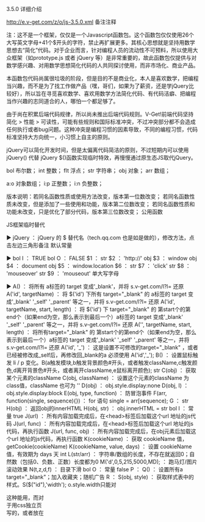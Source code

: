 3.5.0 详细介绍 

http://e.v-get.com/z/o/js-3.5.0.xml
备注注释

注：这不是一个框架，仅仅是一个Javascript函数包。这个函数包仅仅使用26个大写英文字母+41个$开头的字符，禁止再扩展更多。其核心思想就是坚持用数学思想去“简化”代码。对于企业而言，针对编程人员的流动性不可预料，所以使用大众框架（如prototype.js 或者 jQuery 等）是非常重要的，故此函数包仅提供与对数学感兴趣、对用数学思想简化代码的人共同探讨使用，而非市场化、商业产品。

本函数包代码尚属很垃圾的阶段，但是目的不是商业化，本人是喜欢数学，把编程当兴趣，而不是为了找工作做产品（嘿，哥们，如果为了薪资，还是学jQuery比较好），所以旨在寻觅喜欢数学、喜欢用数学方法简化代码、有代码洁癖、把编程当作兴趣的志同道合的人，哪怕一个都足够了。

由于尚在积累后端代码规律，所以尚未推出后端代码规则。V-Get!前端代码坚持 简化 > 性能 > 可读性，可能有些规则和国际标准冲突，不过冲突部分都不会造成任何执行或者bug问题。这种冲突是编程习惯的因素导致，不同的编程习惯，代码标准坚持大方向统一，小习惯上自主的原则。

jQuery可以简化开发时间，但是太偏离代码简洁的原则，不过短期内可以使用 jQuery() 代替 jQuery $()函数实现临时特效，再慢慢通过原生态JS取代jQuery。

bol 布尔数； int 整数； flt 浮点； str 字符串； obj 对象； arr 数组；

a:o 对象数组； i:p 正整数； i:n 负整数；

版本说明：若同名函数性质或使用方法改变，版本第一位数改变；
若同名函数性质未改变，但是添加了一些使用和功能，版本第二位数改变；
若同名函数性质和功能未改变，只是优化了部分代码，版本第三位数改变；
公用函数

JS框架临时替代

▶
jQuery ： jQuery 的 $ 替代名（tech.qq.com 也是如是做的），修改方法，点击左边三角形备注
默认常量

▶
bol I ： TRUE
bol O ： FALSE
$1 ：
str $2 ： 'http://'
obj $3 ： window
obj $4 ： document
obj $5 ： window.location
$6 ：
str $7 ： 'click'
str $8 ： 'mouseover'
str $9 ： 'mouseout'
单大写字母

▶
A() ： 将所有 a标签的 target 变成'_blank'，并将 s.v-get.com/l?l= 还原
A('id', targetName) ： 将 $('id') 下所有 target="_blank" 的 a标签的 target 变成'_blank' '_self' '_parent' 等之一，并将 s.v-get.com/l?l= 还原
A('id', targetName, start, length) ： 将 $('id') 下 target="_blank" 的 第start个的第end个（如果end为空，那么表示到最后一个）a标签的 target 变成'_blank' '_self' '_parent' 等之一，并将 s.v-get.com/l?l= 还原
A('', targetName, start, length) ： 将所有target="_blank" 的 第start个的第end个（如果end为空，那么表示到最后一个）a标签的 target 变成'_blank' '_self' '_parent' 等之一，并将 s.v-get.com/l?l= 还原
A('id', '_') ： 这是设置不可修改的target="_blank" ，或者已经被修改成_self后，再修改回_blank的a 必须使用 A('id','_');
B() ： 设置鼠标触发 li / p 变化。B(a触发模块,b触发背景颜色#开头，或者触发className,c触发颜色,d离开背景色#开头，或者离开className,e鼠标离开颜色);
str C(obj) ： 获取某个元素的className
C(obj, className) ： 设置这个元素的className 为 class值，className 也可为 ''
D(obj) ： obj.style.display:none
D(obj, I) ： obj.style.display:block
E(obj, type, function) ： 防冒泡事件
F(arr, function(single, sequence){}) ： for 语句 single = arr[sequence);
G ：
str H(obj) ： 返回obj的innerHTML
H(obj, str) ： obj.innerHTML = str
bol I ： 常量 true
J(url) ： 所有内容加载完成后，在<head>标签后加载这个url 地址的js代码
J(url, func) ： 所有内容加载完成后，在<head>标签后加载这个url 地址的js代码，再执行函数
J(url, func, obj) ： 所有内容加载完成后，在obj元素后加载这个url 地址的js代码，再执行函数
K(cookieName) ： 获取 cookieName 值，getCookie(cookieName)
K(cookieName, value, days) ： 设置 cookieName 值，有效期为 days 天
int L(str/arr) ： 字符串/数组的长度，不存在就返回0；自然数（包括0、负数、正数）长度都为0
M('d',0,5,215,5000,MD); ： 跑马灯/图片滚动效果
N(t,z,d,f) ： 目录下滑
bol O ： 常量 false
P ：
Q() ： 设置所有a target="_blank"；加入收藏夹；随机广告
R ：
S(obj, style) ： 获取样式表中的样式。S($("id"),'width'); o.style.width只能对 <div style="width:100px">这种能用，而对于用css独立页写的，或者放在<style>里面的，都无法使用
T(str) ： 判断str是否为（自然数、字符串、小数、【有值】array、存在的对象、有值类、布尔TRUE）
T(str, int:type) ： 判断str类型是不是 [0:'',1:'undefined',2:'boolean',3:'number',4:'string',5:'object',6:'function'][type]；若type为0，那么就是用上面的T(str)判断，如果为负数，就永远为false
U ：
V ：
W ：
X ：
Y ：
Z(html) ： 弹出一个id="z" ，内容为html的悬浮框
$

▶
obj $('id') ： 返回单个id对象，document.getElementById('id')
a:o $('^tag') ： 返回所有tag标签的对象数组，document.getElementsByTagName('tag')
a:o $('^*') ： 返回所有标签的对象数组，document.getElementsByTagName('*')
a:o $('.className') ： 返回所有class="className"的对象数组
a:o $('^tag.className') ： 返回所有tag标签的class="className"的对象数组
a:o $('id^tag') / $('^tag.className', $('id')) ： 返回id对象下所有tag标签的对象数组，document.getElementById('id').getElementsByTagName('tag')
a:o $('^tag', obj) ： 返回obj【如$('id')/$('^div')[0]】对象下所有tag标签的对象数组，document.getElementById('id').getElementsByTagName('tag')
a:o $('id^tag.className') / $('^tag.className', obj) ： 返回id对象下所有tag标签的class="className"的对象数组
$+小写字母

▶
$a ：
$b(obj, x, y) ： 设置这个元素背景位置为 background-positon:x,y
$c ：
$d ：
$e(bool) ： ie= i chrome=c firefox=f opera=o safari=s，没有b就是整数版本，比如 i9 i8 i6 c24 有b，就是具体版本 i9.0 i8.0 i6.0 c24.0.1312.57
$f ：
$g(obj, attribute) ： 获取 obj的 attribute值
$g(obj, attribute, value) ： 设置obj的 attribute值，value可以为（自然数[含0]、""、字符串）
$h ：
$i(num) ： 将负数、字符串转换成整数，如果num未指定，返回0
$j ：
str $k(str) ：获取当前链接 location.search 如 v-get.com/s?l=1&k=%E6%88%91%E7%88%B1%E4%BD%A0 的某个参数 $k("k") 返回 我爱你，$k("l) 返回 1
str $k(str, true) ： 获取当前链接 location.search 如 v-get.com/s?l=1&k=我爱你 的某个参数 $k("k") 返回 $k("k",I); 返回 decodeURI("我爱你") 即 “%E6%88%91%E7%88%B1%E4%BD%A0”
str $k(str, bol, url) ： 返回链接url的上述参数；$k("sk",O,"s?sk=E维科技"); 返回 “E维科技”； $k("sk",I,"s?sk=E维科技"); 返回“E%E7%BB%B4%E7%A7%91%E6%8A%80”
str $l(str) ： 返回str.toLowerCase()
str $l(url, true) ： 获取一个链接的域名；$l("e.v-get.com"); 返回 v-get.com
int $m(obj) ： 返回obj含边框的高的高度， 返回整数，而 $S(obj,"height")返回含 px的字符串
int $m(obj, TRUE) ： 返回obj含边框的宽的宽度，返回整数，而 $S(obj,"width")返回含 px的字符串
$n ：
$o(str) ： clearTimeout(str)
$o(str, TRUE) ： clearIntervale(str)
$o(func, time) ： setTimeout(func, time)
$o(func, time, true) ： setInterval(func,time)
arr $p(str, splits) ： str.split(splits);
$q ：
str $r(str, replace_pattern, replaceto) ： str.replace(replace_pattern, replaceto) 【并且已经先将 [\n\r] 等换行符替换掉了】
$s(arr) ： 返回数组arr中，随机一个元素
str $s(str,int:start,int:length) ： str.substr(start,length); 没有指定length就截取到尾部，如果start为0，从头开始；为负数，就是从倒数第start截取到尾部；$s('123456789',-2) = '89'
$t ：
$u ：
$v ：
$w ：
$x(str, chrs_search, int:start) ： 从start位字符开始，查找chars_search字符/串，找到返回找到位置，没找到返回-1；str.indexOf(chrs_search, start||0)
$y ：
$z ：
$+大写字母

▶
$A(url, vars, obj) ： $A("a.php","3342&sk=js",$("ajax"));Ajax Post，ajax会出现跨域问题。vars 默认传递 'v='+vars; 如果传递多个值，vars 可以是 123&b=3423&c=33…… 获得post返回输出值之后，写入 obj
$A(url, vars, false, func(h){}) ：var fun=function(h){alert(h);};$A("a.php","3342&sk=js",O,【function(h){alert(h);} 或者 fun(h)】);这里函数里面的h是post传递之后返回输出值，这里不会预先输出，而是可以再设置直接传递一个返回值的函数
$A(url, vars, obj, func(h){}) ：将返回值输出在obj中，并执行带这个输出值h的函数
$B ：
$C(tagName="div", id=idName/class=className, str, position_obj=document.body) ： $C("span","id=love","I Love You..."); 创建一个id=idName或class=className的tagName标签，并将str作为其innerHTML，【并且返回这个创建的元素obj】 $C(O,"id=love","love"); 在document.body后创建一个 <div id="love">love</div>，而且可以使用obj操作这个元素；var obj=$C("script");
$D(obj, ) ： $D(a外面的id,显示区的tagName,是否有class ，默认 id=?da cda class=?d 或者 id=?d ?do
$E ：
$F ：
$G ：
$H ：
$I ：
$J ：
$K(obj, strs) ： $K($("id"),"上海市,北京市");批量替换用逗号隔开的关键词为红色
str $L(url) ： 将非本站域名下的网址改变成s.v-get.com/l?l=
$M ：
$N ：
$O ：
$P ：
$Q ：
$R ：
$S() ：
$T ：
$U ：
$V ：
$W ：
$X ：
$Y ：
$Z ：
